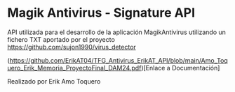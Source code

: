 # Magik Antivirus - Signature API
API utilizada para el desarrollo de la aplicación MagikAntivirus utilizando un fichero TXT aportado por el proyecto https://github.com/sujon1990/virus_detector

(https://github.com/ErikAT04/TFG_Antivirus_ErikAT_API/blob/main/Amo_Toquero_Erik_Memoria_ProyectoFinal_DAM24.pdf)[Enlace a Documentación]

Realizado por Erik Amo Toquero